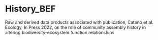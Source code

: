 # History_BEF
Raw and derived data products associated with publication, Catano et al. Ecology, In Press 2022, on the role of community assembly history in altering biodiversity-ecosystem function relationships
